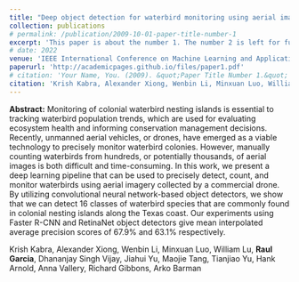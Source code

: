 ```yaml
---
title: "Deep object detection for waterbird monitoring using aerial imagery"
collection: publications
# permalink: /publication/2009-10-01-paper-title-number-1
excerpt: 'This paper is about the number 1. The number 2 is left for future work.'
# date: 2022
venue: 'IEEE International Conference on Machine Learning and Applications 2022.'
paperurl: 'http://academicpages.github.io/files/paper1.pdf'
# citation: 'Your Name, You. (2009). &quot;Paper Title Number 1.&quot; <i>Journal 1</i>. 1(1).'
citation: 'Krish Kabra, Alexander Xiong, Wenbin Li, Minxuan Luo, William Lu, **Raul Garcia**, Dhananjay Singh Vijay, Jiahui Yu, Maojie Tang, Tianjiao Yu, Hank Arnold, Anna Vallery, Richard Gibbons, Arko Barman'
---
```

**Abstract:** Monitoring of colonial waterbird nesting islands is essential to tracking waterbird population trends, which are used for evaluating ecosystem health and informing conservation management decisions. Recently, unmanned aerial vehicles, or drones, have emerged as a viable technology to precisely monitor waterbird colonies. However, manually counting waterbirds from hundreds, or potentially thousands, of aerial images is both difficult and time-consuming. In this work, we present a deep learning pipeline that can be used to precisely detect, count, and monitor waterbirds using aerial imagery collected by a commercial drone. By utilizing convolutional neural network-based object detectors, we show that we can detect 16 classes of waterbird species that are commonly found in colonial nesting islands along the Texas coast. Our experiments using Faster R-CNN and RetinaNet object detectors give mean interpolated average precision scores of 67.9% and 63.1% respectively.

<!-- [Download paper here](http://academicpages.github.io/files/paper1.pdf) -->

<!-- Recommended citation: Your Name, You. (2009). "Paper Title Number 1." <i>Journal 1</i>. 1(1). -->
Krish Kabra, Alexander Xiong, Wenbin Li, Minxuan Luo, William Lu, **Raul Garcia**, Dhananjay Singh Vijay, Jiahui Yu, Maojie Tang, Tianjiao Yu, Hank Arnold, Anna Vallery, Richard Gibbons, Arko Barman